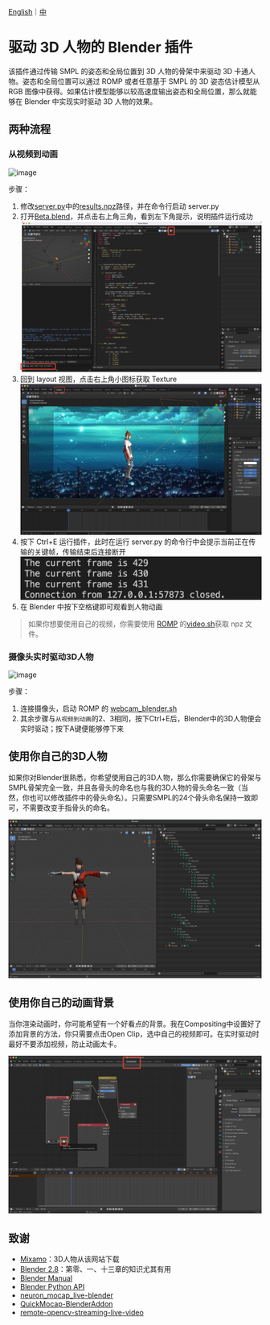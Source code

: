 [English](README.md)｜[中](README.zh_CN.md)

# 驱动 3D 人物的 Blender 插件

该插件通过传输 SMPL 的姿态和全局位置到 3D 人物的骨架中来驱动 3D 卡通人物。姿态和全局位置可以通过 ROMP 或者任意基于 SMPL 的 3D 姿态估计模型从 RGB 图像中获得。如果估计模型能够以较高速度输出姿态和全局位置，那么就能够在 Blender 中实现实时驱动 3D 人物的效果。

## 两种流程

### 从视频到动画

![image](demo/demo1.gif)

步骤：

1. 修改[server.py](src/server.py)中的[results.npz](demo/results.npz)路径，并在命令行启动 server.py
2. 打开[Beta.blend](blender/Beta.blend)，并点击右上角三角，看到左下角提示，说明插件运行成功
   ![图 2](images/c52b11b344f633d7d60dd2c3a4fd8af0057c2a873f5868227e5c3e3b6c27b37f.png)
3. 回到 layout 视图，点击右上角小图标获取 Texture
   ![图 1](images/bc3d69615afb7829359475a04e4dd024732f8a70736b7433a7aaf93888dc2be7.png)  
4. 按下 Ctrl+E 运行插件，此时在运行 server.py 的命令行中会提示当前正在传输的关键帧，传输结束后连接断开
   ![图 4](images/1a7a853daa25f17230482437550e1d94f22252f0b02807ab105eeb6a2bd8ae30.png)
5. 在 Blender 中按下空格键即可观看到人物动画

> 如果你想要使用自己的视频，你需要使用 [ROMP](<(https://github.com/Arthur151/ROMP)>) 的[video.sh](https://github.com/Arthur151/ROMP/blob/master/scripts/video.sh)获取 npz 文件。

### 摄像头实时驱动3D人物

![image](demo/demo2.gif)

步骤：

1. 连接摄像头，启动 ROMP 的 [webcam_blender.sh](https://github.com/Arthur151/ROMP/blob/master/scripts/webcam_blender.sh)
2. 其余步骤与`从视频到动画`的2、3相同，按下Ctrl+E后，Blender中的3D人物便会实时驱动；按下A键便能够停下来


## 使用你自己的3D人物

如果你对Blender很熟悉，你希望使用自己的3D人物，那么你需要确保它的骨架与SMPL骨架完全一致，并且各骨头的命名也与我的3D人物的骨头命名一致（当然，你也可以修改插件中的骨头命名）。只需要SMPL的24个骨头命名保持一致即可，不需要改变手指骨头的命名。

![图 3](/images/6b7e75964fd193b36ae58c94ddd99e6d234de6e085fb65d6f6691b476329b16c.png)
## 使用你自己的动画背景

当你渲染动画时，你可能希望有一个好看点的背景。我在Compositing中设置好了添加背景的方法，你只需要点击Open Clip，选中自己的视频即可。在实时驱动时最好不要添加视频，防止动画太卡。

![图 7](images/57480e4a863cb8f06bcb8581279a5669849d31a88ed17c6717422f707acdb0d3.png)  

## 致谢

- [Mixamo](https://www.mixamo.com/#/)：3D人物从该网站下载
- [Blender 2.8](https://www.bilibili.com/video/BV1T4411N7GE?spm_id_from=333.999.0.0)：第零、一、十三章的知识尤其有用
- [Blender Manual](https://docs.blender.org/manual/en/latest/)
- [Blender Python API](https://docs.blender.org/api/current/index.html)
- [neuron_mocap_live-blender](https://github.com/pnmocap/neuron_mocap_live-blender)
- [QuickMocap-BlenderAddon](https://github.com/vltmedia/QuickMocap-BlenderAddon)
- [remote-opencv-streaming-live-video](https://github.com/rena2damas/remote-opencv-streaming-live-video)
